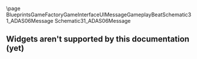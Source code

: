 \page BlueprintsGameFactoryGameInterfaceUIMessageGameplayBeatSchematic31_ADAS06Message Schematic31_ADAS06Message
## Widgets aren't supported by this documentation (yet)
